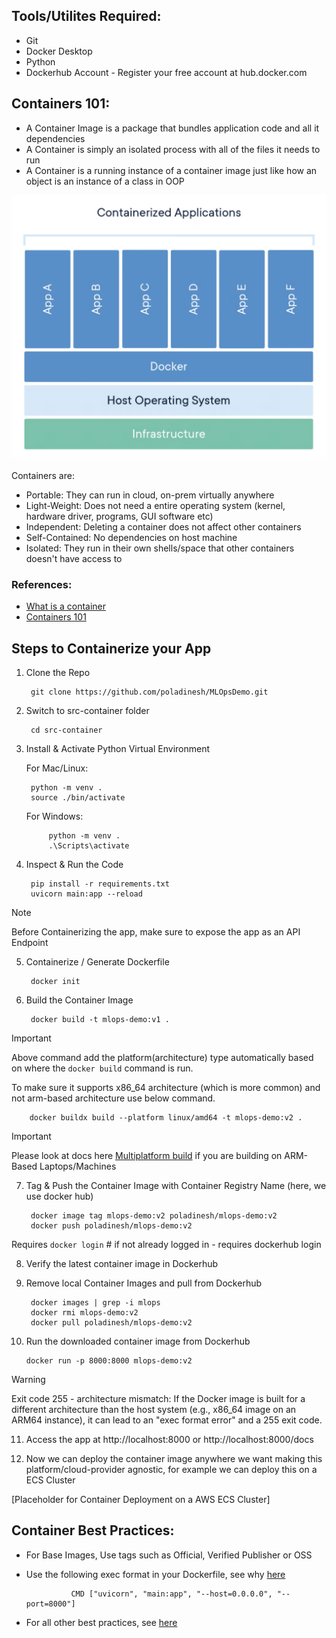 ## Tools/Utilites Required:
- Git
- Docker Desktop
- Python
- Dockerhub Account - Register your free account at hub.docker.com

## Containers 101:

- A Container Image is a package that bundles application code and all it dependencies
- A Container is simply an isolated process with all of the files it needs to run
- A Container is a running instance of a container image just like how an object is an instance of a class in OOP

![Containers-Vs-VMs](../images/container-vs-vms.png)

Containers are:
- Portable: They can run in cloud, on-prem virtually anywhere
- Light-Weight: Does not need a entire operating system (kernel, hardware driver, programs, GUI software etc)
- Independent: Deleting a container does not affect other containers
- Self-Contained: No dependencies on host machine
- Isolated: They run in their own shells/space that other containers doesn't have access to

### References:
- [What is a container](https://www.docker.com/resources/what-container/)
- [Containers 101](https://docs.docker.com/get-started/docker-concepts/the-basics/what-is-a-container/)


## Steps to Containerize your App

1. Clone the Repo

        git clone https://github.com/poladinesh/MLOpsDemo.git

2. Switch to src-container folder

        cd src-container

3. Install & Activate Python Virtual Environment

    For Mac/Linux:

        python -m venv .
        source ./bin/activate

    For Windows:

            python -m venv .
            .\Scripts\activate

4. Inspect & Run the Code

        pip install -r requirements.txt
        uvicorn main:app --reload

> [!NOTE]
Before Containerizing the app, make sure to expose the app as an API Endpoint

5. Containerize / Generate Dockerfile

        docker init

6. Build the Container Image
        
        docker build -t mlops-demo:v1 .

> [!IMPORTANT]
Above command add the platform(architecture) type automatically based on where the `docker build` command is run. 

To make sure it supports x86_64 architecture (which is more common) and not arm-based architecture use below command.

        docker buildx build --platform linux/amd64 -t mlops-demo:v2 .

> [!IMPORTANT]
Please look at docs here [Multiplatform build](https://docs.docker.com/build/building/multi-platform/#build-multi-platform-images) if you are building on ARM-Based Laptops/Machines

7. Tag & Push the Container Image with Container Registry Name (here, we use docker hub)

        docker image tag mlops-demo:v2 poladinesh/mlops-demo:v2
        docker push poladinesh/mlops-demo:v2

Requires `docker login` # if not already logged in - requires dockerhub login

8. Verify the latest container image in Dockerhub

9. Remove local Container Images and pull from Dockerhub

        docker images | grep -i mlops
        docker rmi mlops-demo:v2
        docker pull poladinesh/mlops-demo:v2

10. Run the downloaded container image from Dockerhub

        docker run -p 8000:8000 mlops-demo:v2

> [!WARNING] 
> Exit code 255 - architecture mismatch:
    If the Docker image is built for a different architecture than the host system (e.g., x86_64 image on an ARM64 instance), it can lead to an "exec format error" and a 255 exit code.        

11. Access the app at http://localhost:8000 or http://localhost:8000/docs

12. Now we can deploy the container image anywhere we want making this platform/cloud-provider agnostic, for example we can deploy this on a ECS Cluster

[Placeholder for Container Deployment on a AWS ECS Cluster]

## Container Best Practices:

- For Base Images, Use tags such as Official, Verified Publisher or OSS
- Use the following exec format in your Dockerfile, see why [here](https://www.docker.com/blog/docker-best-practices-choosing-between-run-cmd-and-entrypoint/)

                CMD ["uvicorn", "main:app", "--host=0.0.0.0", "--port=8000"]

- For all other best practices, see [here](https://docs.docker.com/build/building/best-practices/)
